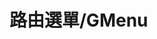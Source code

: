 <script setup>
import {ref , onMounted , computed  } from 'vue';
import demo from './demo.vue'

const source = ref(null);
const sourceComputed = computed(()=>{
    return ` 
\`\`\` javascript 
${source.value}  
\`\`\`
`;
})

onMounted(async() => {
    source.value = (await import(`./demo.vue?raw`)).default;
    // console.log(source.value)
})
</script>

<demo />

<!-- 正文开始 -->

# 路由選單/GMenu 
<v-md-editor v-model="sourceComputed" mode="preview" />